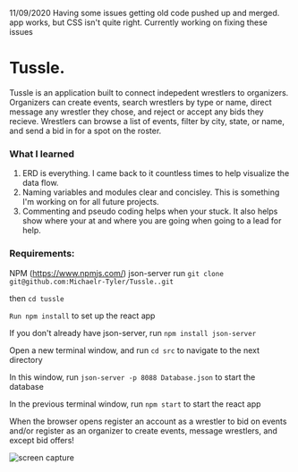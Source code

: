 11/09/2020 Having some issues getting old code pushed up and merged. app works, but CSS isn't quite right. Currently working on fixing these issues


# Tussle.
Tussle is an application built to connect indepedent wrestlers to organizers.  Organizers can create events, search wrestlers by type or name, direct message any wrestler they chose, and reject or accept any bids they recieve.  Wrestlers can browse a list of events, filter by city, state, or name, and send a bid in for a spot on the roster.  

### What I learned
1. ERD is everything. I came back to it countless times to help visualize the data flow.
2. Naming variables and modules clear and concisley. This is something I'm working on for all future projects.
3. Commenting and pseudo coding helps when your stuck. It also helps show where your at and where you are going when going to a lead for help.

### Requirements:

NPM (https://www.npmjs.com/)
json-server
run `git clone git@github.com:Michaelr-Tyler/Tussle..git`

then `cd tussle`

`Run npm install` to set up the react app

If you don't already have json-server, run `npm install json-server`

Open a new terminal window, and run `cd src` to navigate to the next directory

In this window, run `json-server -p 8088 Database.json` to start the database

In the previous terminal window, run `npm start` to start the react app

When the browser opens register an account as a wrestler to bid on events and/or 
register as an organizer to create events, message wrestlers, and except bid offers!

![screen capture](images/ERDimage.png)